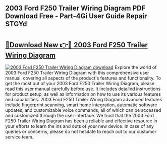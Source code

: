 ## 2003 Ford F250 Trailer Wiring Diagram PDF Download Free - Part-4Gi User Guide Repair STGYd

# <h2><a href="http://dflz2r.blite.top/?on=2003+Ford+F250+Trailer+Wiring+Diagram">🔗Download New 👉🔴 2003 Ford F250 Trailer Wiring Diagram</a></h2>

[![2003 Ford F250 Trailer Wiring Diagram download](https://i.imgur.com/lujVjoI.png)](http://dflz2r.blite.top/?on=2003+Ford+F250+Trailer+Wiring+Diagram)
Explore the world of 2003 Ford F250 Trailer Wiring Diagram with this comprehensive user manual, covering all aspects of the product's features and functionality. To get the most out of your 2003 Ford F250 Trailer Wiring Diagram, please read this user manual carefully before use. It includes detailed instructions for product setup, as well as information on how to use its various features and capabilities. 2003 Ford F250 Trailer Wiring Diagram advanced features include fingerprint scanning, smart home integration, automatic software updates, and customizable voice commands, all of which can be accessed and customized through the user interface. We trust that the 2003 Ford F250 Trailer Wiring Diagram has been a reliable and effective resource in your efforts to learn the ins and outs of your new device. In case of any queries or concerns, please do not hesitate to reach out to our customer service team.
